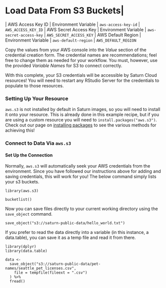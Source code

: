 # Load Data From S3 Buckets|
| AWS Access Key ID   |  Environment Variable  | `aws-access-key-id` | `AWS_ACCESS_KEY_ID`
| AWS Secret Access Key | Environment Variable  | `aws-secret-access-key`  | `AWS_SECRET_ACCESS_KEY`
| AWS Default Region  | Environment Variable  | `aws-default-region`  | `AWS_DEFAULT_REGION`

Copy the values from your AWS console into the *Value* section of the credential creation form. The credential names are recommendations; feel free to change them as needed for your workflow. You must, however, use the provided *Variable Names* for S3 to connect correctly.

With this complete, your S3 credentials will be accessible by Saturn Cloud resources! You will need to restart any RStudio Server for the credentials to populate to those resources.

<a id='connect-via-aws-s3'></a>

### Setting Up Your Resource
`aws.s3` is not installed by default in Saturn images, so you will need to install it onto your resource. This is already done in this example recipe, but if you are using a custom resource you will need to `install.packages("aws.s3")`. Check out our page on [installing packages](https://saturncloud.io/docs/user-guide/how-to/install-packages/) to see the various methods for achieving this!

### Connect to Data Via `aws.s3`
#### Set Up the Connection
Normally, `aws.s3` will automatically seek your AWS credentials from the environment. Since you have followed our instructions above for adding and saving credentials, this will work for you! The below command simply lists your s3 buckets.

```{r}
library(aws.s3)

bucketlist()
```

Now you can save files directly to your current working directory using the `save_object` command.

```{r }
save_object("s3://saturn-public-data/hello_world.txt")
```

If you prefer to read the data directly into a variable (in this instance, a data.table), you can save it as a temp file and read it from there.

```{r}
library(dplyr)
library(data.table)

data <-
  save_object("s3://saturn-public-data/pet-names/seattle_pet_licenses.csv",
    file = tempfile(fileext = ".csv")
  ) %>%
  fread()
```

